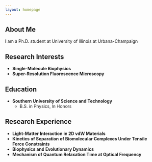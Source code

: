 ```yaml
---
layout: homepage
---
```


## About Me

I am a Ph.D. student at University of Illinois at Urbana-Champaign

## Research Interests

- **Single-Molecule Biophysics** 
- **Super-Resolution Fluorescence Microscopy**

## Education

- **Southern University of Science and Technology**
  - B.S. in Physics, In Honors

## Research Experience

- **Light-Matter Interaction in 2D vdW Materials**
- **Kinetics of Separation of Biomolecular Complexes Under Tensile Force Constraints**
- **Biophysics and Evolutionary Dynamics** 
- **Mechanism of Quantum Relaxation Time at Optical Frequency**